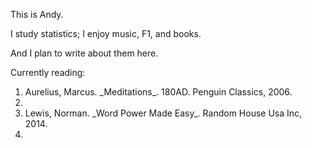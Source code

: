 This is Andy.

I study statistics; I enjoy music, F1, and books. 

And I plan to write about them here. 

Currently reading: 
<ol>
<li>Aurelius, Marcus. _Meditations_. 180AD. Penguin Classics, 2006.<li>
<li>Lewis, Norman. _Word Power Made Easy_. Random House Usa Inc, 2014.<li>
<ol>

